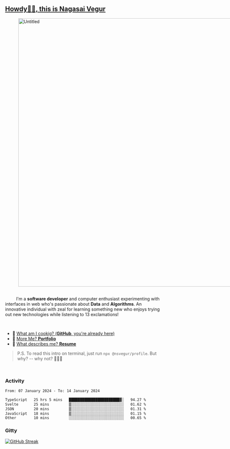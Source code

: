 
## [Howdy🖖🏻, this is Nagasai Vegur](https://nsvegur.me/)

<div style="
  display: flex;
  width: 100vw;
  justify-content: center;
  ">
  <img width="875" alt="Untitled" src="https://github.com/NSVEGUR/NSVEGUR/assets/83576465/f41a8098-aaa9-4353-8130-bd4076cb1d4a">
</div>

<br /> 
 
<p>
&emsp; &emsp; I'm a <b>software developer</b> and computer enthusiast experimenting with interfaces in web who's passionate about <b>Data</b> and <b>Algorithms</b>. An innovative individual with zeal for learning something new who enjoys trying out new technologies while listening to 13 exclamations!
</p>

<br /> 

- 🍔 [What am I cookig? (**GitHub**, you're already here)](https://github.com/NSVEGUR)
- 👻 [More Me? **Portfolio**](https://nsvegur.me/)
- 🔭 [What describes me? **Resume**](https://nsvegur.me/resume)

> P.S. To read this intro on terminal, just run `npx @nsvegur/profile`. But why? -- why not? 🤷🏻‍♂️

<br />

### Activity

<!--START_SECTION:waka-->

```txt
From: 07 January 2024 - To: 14 January 2024

TypeScript   25 hrs 5 mins   ███████████████████████▓░   94.27 %
Svelte       25 mins         ▒░░░░░░░░░░░░░░░░░░░░░░░░   01.62 %
JSON         20 mins         ▒░░░░░░░░░░░░░░░░░░░░░░░░   01.31 %
JavaScript   18 mins         ▒░░░░░░░░░░░░░░░░░░░░░░░░   01.15 %
Other        10 mins         ░░░░░░░░░░░░░░░░░░░░░░░░░   00.65 %
```

<!--END_SECTION:waka-->

### Gitty

[![GitHub Streak](http://github-profile-summary-cards.vercel.app/api/cards/profile-details?username=NSVEGUR&theme=github_dark)]('https://github.com/NSVEGUR')

